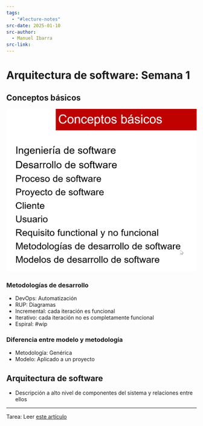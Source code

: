 ```yaml
---
tags:
  - "#lecture-notes"
src-date: 2025-01-10
src-author:
  - Manuel Ibarra
src-link:
---
```

# Arquitectura de software: Semana 1

## Conceptos básicos

![](../../utilities/attachments/Pasted%20image%2020250110190331.png)

### Metodologías de desarrollo

- DevOps: Automatización
- RUP: Diagramas
- Incremental: cada iteración es funcional
- Iterativo: cada iteración no es completamente funcional
- Espiral: #wip

### Diferencia entre modelo y metodología

- Metodología: Genérica
- Modelo: Aplicado a un proyecto

## Arquitectura de software

- Descripción a alto nivel de componentes del sistema y relaciones entre ellos

---

Tarea: Leer [este artículo](../articles/pdf/chaos-report-2015.pdf)
